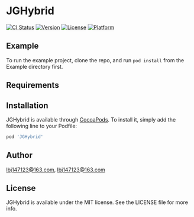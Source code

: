 # JGHybrid

[![CI Status](http://img.shields.io/travis/lbj147123@163.com/JGHybrid.svg?style=flat)](https://travis-ci.org/lbj147123@163.com/JGHybrid)
[![Version](https://img.shields.io/cocoapods/v/JGHybrid.svg?style=flat)](http://cocoapods.org/pods/JGHybrid)
[![License](https://img.shields.io/cocoapods/l/JGHybrid.svg?style=flat)](http://cocoapods.org/pods/JGHybrid)
[![Platform](https://img.shields.io/cocoapods/p/JGHybrid.svg?style=flat)](http://cocoapods.org/pods/JGHybrid)

## Example

To run the example project, clone the repo, and run `pod install` from the Example directory first.

## Requirements

## Installation

JGHybrid is available through [CocoaPods](http://cocoapods.org). To install
it, simply add the following line to your Podfile:

```ruby
pod 'JGHybrid'
```

## Author

lbj147123@163.com, lbj147123@163.com

## License

JGHybrid is available under the MIT license. See the LICENSE file for more info.
